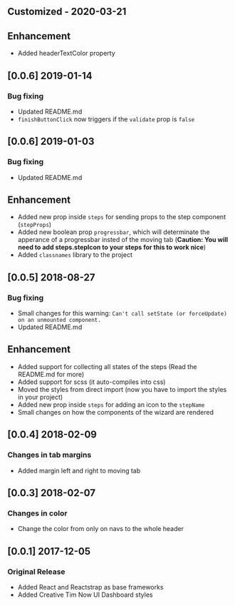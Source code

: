 ## Customized - 2020-03-21
## Enhancement
- Added headerTextColor property 

## [0.0.6] 2019-01-14
### Bug fixing
- Updated README.md
- `finishButtonClick` now triggers if the `validate` prop is `false`

## [0.0.6] 2019-01-03
### Bug fixing
- Updated README.md
## Enhancement
- Added new prop inside `steps` for sending props to the step component (`stepProps`)
- Added new boolean prop `progressbar`, which will determinate the apperance of a progressbar insted of the moving tab (**Caution: You will need to add steps.stepIcon to your steps for this to work nice**)
- Added `classnames` library to the project

## [0.0.5] 2018-08-27
### Bug fixing
- Small changes for this warning: `Can't call setState (or forceUpdate) on an unmounted component.`
- Updated README.md
## Enhancement
- Added support for collecting all states of the steps (Read the README.md for more)
- Added support for scss (it auto-compiles into css)
- Moved the styles from direct import (now you have to import the styles in your project)
- Added new prop inside `steps` for adding an icon to the `stepName`
- Small changes on how the components of the wizard are rendered

## [0.0.4] 2018-02-09
### Changes in tab margins
- Added margin left and right to moving tab

## [0.0.3] 2018-02-07
### Changes in color
- Change the color from only on navs to the whole header

## [0.0.1] 2017-12-05
### Original Release
- Added React and Reactstrap as base frameworks
- Added Creative Tim Now UI Dashboard styles
